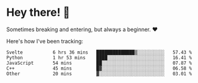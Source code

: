 # Hey there! 👋
Sometimes breaking and entering, but always a beginner. ❤️

Here's how I've been tracking:
<!--START_SECTION:waka-->

```text
Svelte           6 hrs 36 mins   ██████████████▒░░░░░░░░░░   57.43 %
Python           1 hr 53 mins    ████░░░░░░░░░░░░░░░░░░░░░   16.41 %
JavaScript       54 mins         ██░░░░░░░░░░░░░░░░░░░░░░░   07.87 %
C++              45 mins         █▓░░░░░░░░░░░░░░░░░░░░░░░   06.58 %
Other            20 mins         ▓░░░░░░░░░░░░░░░░░░░░░░░░   03.01 %
```

<!--END_SECTION:waka-->
